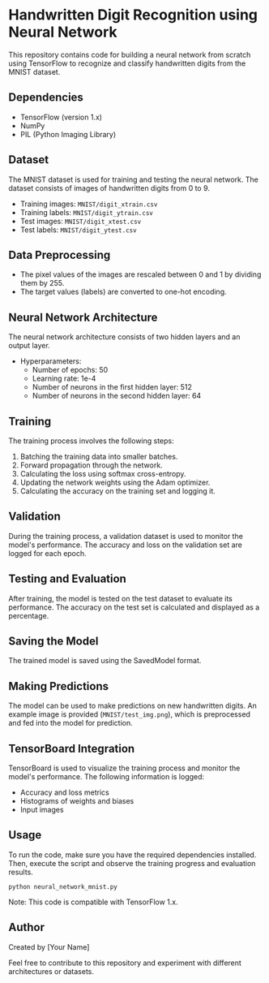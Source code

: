 # Handwritten Digit Recognition using Neural Network

This repository contains code for building a neural network from scratch using TensorFlow to recognize and classify handwritten digits from the MNIST dataset.

## Dependencies

- TensorFlow (version 1.x)
- NumPy
- PIL (Python Imaging Library)

## Dataset

The MNIST dataset is used for training and testing the neural network. The dataset consists of images of handwritten digits from 0 to 9.

- Training images: `MNIST/digit_xtrain.csv`
- Training labels: `MNIST/digit_ytrain.csv`
- Test images: `MNIST/digit_xtest.csv`
- Test labels: `MNIST/digit_ytest.csv`

## Data Preprocessing

- The pixel values of the images are rescaled between 0 and 1 by dividing them by 255.
- The target values (labels) are converted to one-hot encoding.

## Neural Network Architecture

The neural network architecture consists of two hidden layers and an output layer.

- Hyperparameters:
  - Number of epochs: 50
  - Learning rate: 1e-4
  - Number of neurons in the first hidden layer: 512
  - Number of neurons in the second hidden layer: 64

## Training

The training process involves the following steps:

1. Batching the training data into smaller batches.
2. Forward propagation through the network.
3. Calculating the loss using softmax cross-entropy.
4. Updating the network weights using the Adam optimizer.
5. Calculating the accuracy on the training set and logging it.

## Validation

During the training process, a validation dataset is used to monitor the model's performance. The accuracy and loss on the validation set are logged for each epoch.

## Testing and Evaluation

After training, the model is tested on the test dataset to evaluate its performance. The accuracy on the test set is calculated and displayed as a percentage.

## Saving the Model

The trained model is saved using the SavedModel format.

## Making Predictions

The model can be used to make predictions on new handwritten digits. An example image is provided (`MNIST/test_img.png`), which is preprocessed and fed into the model for prediction.

## TensorBoard Integration

TensorBoard is used to visualize the training process and monitor the model's performance. The following information is logged:

- Accuracy and loss metrics
- Histograms of weights and biases
- Input images

## Usage

To run the code, make sure you have the required dependencies installed. Then, execute the script and observe the training progress and evaluation results.

```shell
python neural_network_mnist.py
```

Note: This code is compatible with TensorFlow 1.x.

## Author

Created by [Your Name]

Feel free to contribute to this repository and experiment with different architectures or datasets.
